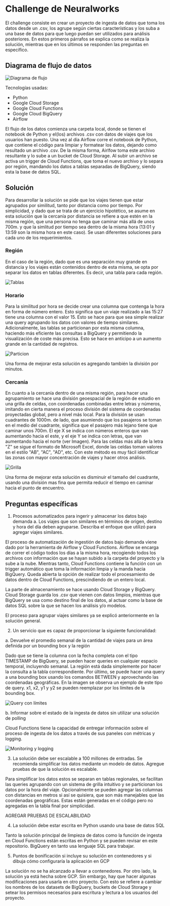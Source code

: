 # Challenge de Neuralworks

El challenge consiste en crear un proyecto de ingesta de datos que toma los datos desde un .csv, los agrupe según ciertas características y los suba a una base de datos para que luego puedan ser utilizados para análisis posteriores. En estos primeros párrafos se explica como se realiza la solución, mientras que en los últimos se responden las preguntas en específico.

## Diagrama de flujo de datos

![Diagrama de flujo](https://github.com/sebakjal/NW_challenge/blob/main/imagenes/NWchallenge%20flow.png)

Tecnologías usadas:

- Python
- Google Cloud Storage
- Google Cloud Functions
- Google Cloud BigQuery
- Airflow

El flujo de los datos comienza una carpeta local, donde se tienen el notebook de Python y el(los) archivos .csv con datos de viajes que los usuarios han puesto. Una vez al día Airflow corre el notebook de Python, que contiene el código para limpiar y formatear los datos, dejando como resultado un archivo .csv. De la misma forma, Airlfow toma este archivo resultante y lo sube a un bucket de Cloud Storage. Al subir un archivo se activa un trigger de Cloud Functions, que toma el nuevo archivo y lo separa por región, mandando los datos a tablas separadas de BigQuery, siendo esta la base de datos SQL. 

## Solución

Para desarrollar la solución se pide que los viajes tienen que estar agrupados por similitud, tanto por distancia como por tiempo. Por simplicidad, y dado que se trata de un ejercicio hipotético, se asume en esta solución que la cercanía por distancia se refiere a que estén en la misma región, que una persona no tenga que caminar más allá de unos 700m. y que la simlitud por tiempo sea dentro de la misma hora (13:01 y 13:59 son la misma hora en este caso). Se usan diferentes soluciones para cada uno de los requerimientos.

### Región
En el caso de la región, dado que es una separación muy grande en distancia y los viajes están contenidos dentro de esta misma, se opta por separar los datos en tablas diferentes. Es decir, una tabla para cada región.

![Tablas](https://github.com/sebakjal/NW_challenge/blob/main/imagenes/BQTables.png)

### Horario
Para la similitud por hora se decide crear una columna que contenga la hora en forma de número entero. Esto significa que un viaje realizado a las 15:27 tiene una columna con el valor 15. Esto se hace para que sea simple realizar una query agrupando los datos con valores de tiempo similares. Adicionalmente, las tablas se particionan por esta misma columna, haciendo más eficiente las consultas a BigQuery y permitiendo la visualización de coste más precisa. Esto se hace en anticipo a un aumento grande en la cantidad de registros.

![Particion](https://github.com/sebakjal/NW_challenge/blob/main/imagenes/BQPartitions.png)

Una forma de mejorar esta solución es agregando también la división por minutos. 

### Cercanía
En cuanto a la cercanía dentro de una misma región, para hacer una agrupamiento se hace una división geoespacial de la región de estudio en una grilla de celdas, con coordenadas combinadas entre letras y números, imitando en cierta manera el proceso división del sistema de coordenadas proyectadas global, pero a nivel más local. Para la división se usan cuadrantes de 1000m. de lado, que asumiendo que los pasajeros se toman en el medio del cuadrante, significa que el pasajero más lejano tiene que caminar unos 700m.
El eje X se indica con números enteros que van aumentando hacia el este, y el eje Y se indica con letras, que van aumentando hacia el norte (ver Imagen). Para las celdas más allá de la letra "Z" se sigue el formato de Microsoft Excel, donde las celdas toman valores en el estilo "AB", "AC", "AD", etc.
Con este método es muy fácil identificar las zonas con mayor concentración de viajes y hacer otros análisis.

![Grilla](https://github.com/sebakjal/NW_challenge/blob/main/imagenes/GrillaNeuralWorksTurin.png)

Una forma de mejorar esta solución es disminuir el tamaño del cuadrante, usando una división mas fina que permita reducir el tiempo en caminar hacia el punto de encuentro.

## Preguntas específicas

1. Procesos automatizados para ingerir y almacenar los datos bajo demanda
a. Los viajes que son similares en términos de origen, destino y hora del día deben agruparse. Describa el enfoque que utilizó para agregar viajes similares.

El proceso de automatización de ingestión de datos bajo demanda viene dado por la herramienta de Airflow y Cloud Functions. Airflow se encarga de correr el código todos los días a la misma hora, recogiendo todos los archivos con información que se hayan subido a la carpeta del proyecto y la sube a la nube. Mientras tanto, Cloud Functions contiene la función con un trigger automático que toma la información limpia y la manda hacia BigQuery. Queda abierta la opción de realizar todo el procesamiento de datos dentro de Cloud Functions, prescindiendo de un entero local.

La parte de almacenamiento se hace usando Cloud Storage y BigQuery. Cloud Storage guarda los .csv que vienen con datos limpios, mientras que BigQuery se usa como destino final de los datos, al actuar como la base de datos SQL sobre la que se hacen los análisis y/o modelos.

El proceso para agrupar viajes similares ya se explicó anteriormente en la solución general.

2. Un servicio que es capaz de proporcionar la siguiente funcionalidad:

a. Devuelve el promedio semanal de la cantidad de viajes para un área definida por un bounding box y la región

Dado que se tiene la columna con la fecha completa con el tipo TIMESTAMP de BigQuery, se pueden hacer queries en cualquier espacio temporal, incluyendo semanal. La región está dada simplemente por hacer la consulta a la tabla correspondiente. Por último, se puede hacer una query a una bounding box usando los comandos BETWEEN y aprovechando las coordenadas geográficas. En la imagen se observa un ejemplo de este tipo de query. x1, x2, y1 y y2 se pueden reemplazar por los límites de la bounding box.

![Query con límites](https://github.com/sebakjal/NW_challenge/blob/main/imagenes/BQueryBoundingBox.png)

b. Informar sobre el estado de la ingesta de datos sin utilizar una solución de polling

Cloud Functions tiene la capacidad de entregar información sobre el proceso de ingesta de los datos a través de sus paneles con métricas y logging. 

![Monitoring y logging](https://github.com/sebakjal/NW_challenge/blob/main/imagenes/CloudFunctionsMonitoring.png)

3. La solución debe ser escalable a 100 millones de entradas. Se recomienda simplificar los datos mediante un modelo de datos. Agregue pruebas de que la solución es escalable.

Para simplificar los datos estos se separan en tablas regionales, se facilitan las queries agrupando con un sistema de grilla intuitivo y se particionan los datos por la hora del viaje. Opcionalmente se pueden agregar las columnas con distancias en metros si así se quisiera, que son más manejables que las coordenadas geográficas. Estas están generadas en el código pero no agregadas en la tabla final por simplicidad.

AGREGAR PRUEBAS DE ESCALABILIDAD


4. La solución debe estar escrita en Python usando una base de datos SQL

Tanto la solución principal de limpieza de datos como la función de ingesta en Cloud Functions están escritas en Python y se pueden revisar en este repositorio. BigQuery en tanto usa lenguaje SQL para trabajar.

5. Puntos de bonificación si incluye su solución en contenedores y si dibuja cómo configuraría la aplicación en GCP

La solución no se ha alcanzado a llevar a contenedores. Por otro lado, la solución ya está hecha sobre GCP. Sin embargo, hay que hacer algunas modificaciones para usarla en otro proyecto. Con esto se refiere a cambiar los nombres de los datasets de BigQuery, buckets de Cloud Storage y setear los permisos necesarios para escritura y lectura a los usuarios del proyecto.

